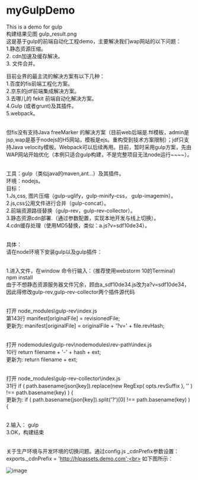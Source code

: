 # myGulpDemo<br> 
This is a demo for gulp <br> 
构建结果见图 gulp_result.png <br>
这是基于gulp的前端自动化工程demo，主要解决我们wap网站的以下问题：<br> 
1.静态资源压缩。<br> 
2. cdn加速及缓存解决。<br> 
3. 文件合并。<br> 

目前业界的最主流的解决方案有以下几种：<br> 
1.百度的fis前端工程化方案。<br> 
2.京东的jdf前端集成解决方案。<br> 
3.去哪儿的 fekit 前端自动化解决方案。<br> 
4.Gulp (或者grunt)及其插件。<br> 
5.webpack。<br> <br> 

但fis没有支持Java freeMarker 的解决方案（目前web后端是.ftl模板，admin是jsp,wap是基于nodejs的H5网站，模板是ejs。重构受到技术方案限制）；jdf只支持Java velocity模板。Webpack可以后续再用。目前，暂时采用gulp方案，先由WAP网站开始优化（本例只适合gulp构建，不是完整项目无法node运行~~~~）。<br> <br> 

工具：gulp（类似java的maven,ant...）及其插件。<br> 
环境：nodejs。<br> 
目标：<br> 
1.Js,css, 图片压缩（gulp-uglify，gulp-minify-css， gulp-imagemin）。<br> 
2.js,css公用文件进行合并（gulp-concat）。<br> 
2.前端资源路径替换（gulp-rev，gulp-rev-collector）。<br> 
3.静态资源cdn部署.（通过参数配置，实现本地开发与线上切换）。<br> 
4.cdn缓存处理（使用MD5替换，类似：a.js?v=sdf10de34）。<br> <br> 

具体：<br> 
请在node环境下安装gulp以及gulp插件：<br> <br> 

1.进入文件，在window 命令行输入：（推荐使用webstorm 10的Terminal）<br> 
npm install <br> 
由于不想静态资源服务器文件冗余，顾由a_sdf10de34.js改为a?v=sdf10de34，因此得修改gulp-rev,gulp-rev-collector两个插件源代码<br> <br> 

打开 node_modules\gulp-rev\index.js  <br> 
第143行 manifest[originalFile] = revisionedFile; <br> 
更新为: manifest[originalFile] = originalFile + '?v=' + file.revHash;<br> <br> 

打开 nodemodules\gulp-rev\nodemodules\rev-path\index.js<br> 
10行 return filename + '-' + hash + ext;<br> 
更新为: return filename + ext;<br> <br> 

打开 node_modules\gulp-rev-collector\index.js<br> 
31行 if ( path.basename(json[key]).replace(new RegExp( opts.revSuffix ), '' ) !== path.basename(key) ) {<br> 
更新为: if ( path.basename(json[key]).split('?')[0] !== path.basename(key) ) {<br> <br> 

2.输入： gulp  <br> 
3.OK，构建结束 <br> <br> 

关于生产环境与开发环境的切换问题。通过config.js _cdnPrefix参数设置：<br> 
exports._cdnPrefix = 'http://hlpassets.demo.com';<br> 
如下图所示：  

![image](https://github.com/huanglp47/myGulpProject/blob/master/gulp_result.png)















